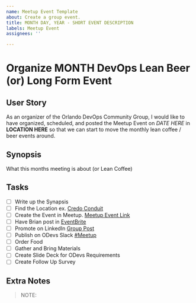 ```yaml
---
name: Meetup Event Template
about: Create a group event.
title: MONTH DAY, YEAR - SHORT EVENT DESCRIPTION
labels: Meetup Event
assignees: ''

---
```


# Organize MONTH DevOps Lean Beer (or) Long Form Event

## User Story

As an organizer of the Orlando DevOps Community Group, I would like to have organized, scheduled, and posted the Meetup Event on *DATE HERE* in **LOCATION HERE** so that we can start to move the monthly lean coffee / beer events around.

## Synopsis

What this months meeting is about (or Lean Coffee)

## Tasks

- [ ] Write up the Synapsis
- [ ] Find the Location ex. [Credo Conduit](https://www.google.com/maps/place/The+Conduit/)
- [ ] Create the Event in Meetup. [Meetup Event Link](https://www.meetup.com/Orlando-DevOps/events/294924796)
- [ ] Have Brian post in [EventBrite](https://www.eventbrite.com/o/orlando-devs-15266001174)
- [ ] Promote on LinkedIn [Group Post](https://www.linkedin.com/feed/update/urn:li:activity:7097321959037751296)
- [ ] Publish on ODevs Slack [#Meetup](https://orlandodevs.slack.com/archives/C03E3J2BE)
- [ ] Order Food
- [ ] Gather and Bring Materials
- [ ] Create Slide Deck for ODevs Requirements
- [ ] Create Follow Up Survey

## Extra Notes

> NOTE: 

